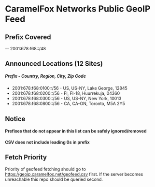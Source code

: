 # CaramelFox Networks Public GeoIP Feed  
## Prefix Covered  
-- 2001:678:f68::/48   

## Announced Locations (12 Sites)  
##### Prefix - Country, Region, City, Zip Code  
- 2001:678:f68:0100::/56 - US, US-NY, Lake George, 12845  
- 2001:678:f68:0200::/56 - FI, FI-18, Huurrekuja, 04360
- 2001:678:f68:0300::/56 - US, US-NY, New York, 10013  
- 2001:678:f68:0800::/56 - CA, CA-ON, Toronto, M5A 2Y5

## Notice  
#### Prefixes that do not appear in this list can be safely ignored/removed
#### CSV does not include leading 0s in prefix 

## Fetch Priority
Priority of geofeed fetching should go to https://geoip.caramelfox.net/geofeed.csv first. If the server becomes unreachable this repo should be queried second. 
